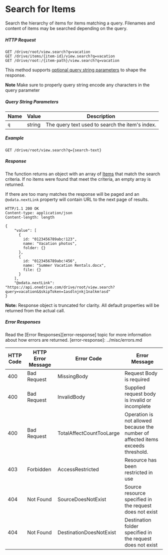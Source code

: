 ﻿# Search for Items

Search the hierarchy of items for items matching a query. Filenames and content
of items may be searched depending on the query.

##### HTTP Request

````
GET /drive/root/view.search?q=vacation
GET /drive/items/{item-id}/view.search?q=vacation
GET /drive/root:/{item-path}/view.search?q=vacation
````

This method supports [optional query string parameters][odata-query-parameters]
to shape the response.

**Note** Make sure to properly query string encode any characters in the query
parameter

##### Query String Parameters
Name | Value  | Description
---- | ------ | -----------
`q`  | string | The query text used to search the item's index.


##### Example

<!-- { "blockType": "request", "name": "search" } -->
```
GET /drive/root/view.search?q={search-text}
```

##### Response

The function returns an object with an array of [Items][item-resource] that
match the search criteria. If no items were found that meet the criteria, an
empty array is returned.

If there are too many matches the response will be paged and an
`@odata.nextLink` property will contain URL to the next page of results.

<!-- { "blockType": "response", "@odata.type": "oneDrive.item", "isCollection": true, "truncated": true } -->
```http
HTTP/1.1 200 OK
Content-type: application/json
Content-length: length

{
    "value": [
      {
        id: "0123456789abc!123",
        name: "Vacation photos",
        folder: {}
      },
      {
        id: "0123456789abc!456",
        name: "Summer Vacation Rentals.docx",
        file: {}
      }
    ],
    "@odata.nextLink": "https://api.onedrive.com/drive/root/view.search?query=vacation&$skipToken=1asdlnjnkj1nalkm!asd"
}
```

**Note:** Response object is truncated for clarity. All default properties will be returned from the actual call.


##### Error Responses

Read the [Error Responses][error-response] topic for more information about
how errors are returned.
[error-response]: ../misc/errors.md

HTTP Code | HTTP Error Message| Error Code               | Error Message
--------- | ----------------- | ------------------------ | --------------
400       | Bad Request       | MissingBody              | Request Body is required
400       | Bad Request       | InvalidBody              | Supplied request body is invalid or incomplete
400       | Bad Request       | TotalAffectCountTooLarge | Operation is not allowed because the number of affected items exceeds threshold.
403       | Forbidden         | AccessRestricted         | Resource has been restricted in use
404       | Not Found         | SourceDoesNotExist       | Source resource specified in the request does not exist
404       | Not Found         | DestinationDoesNotExist  | Destination folder specified in the request does not exist

[item-resource]: ../resources/item.md
[odata-query-parameters]: ../odata/optional-query-parameters.md
